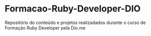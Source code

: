 # Formacao-Ruby-Developer-DIO
Repositório do conteúdo e projetos realizadados durante o curso de Formação Ruby Developer pela Dio.me
